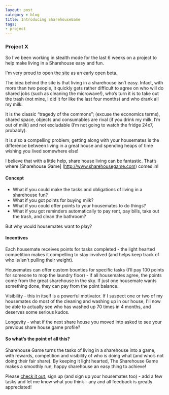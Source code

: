 ```yaml
---
layout: post
category : blog
title: Introducing SharehouseGame
tags: 
- project
---
```


### Project X

So I've been working in stealth mode for the last 6 weeks on a project
to help make living in a Sharehouse easy and fun.

I'm very proud to open [the site](http://www.sharehousegame.com) as an early open beta.

The idea behind the site is that living in a sharehouse isn’t easy.
Infact, with more than two people, it quickly gets rather difficult to agree
on who will do shared jobs (such as cleaning the microwave!), who’s turn it is to
take out the trash (not mine, I did it for like the last four months) and who drank
all my milk.

It is the classic “tragedy of the commons”; (excuse the economics terms), shared space,
objects and consumables are rival (if you drink my milk, I’m out of milk) and not excludable
(I’m not going to watch the fridge 24x7, probably).

It is also a compelling problem; getting along with your housemates is the
difference between living in a great house and spending heaps of time wishing
you lived somewhere else!

I believe that with a little help, share house living can be fantastic. That’s where [Sharehouse Game]
(http://www.sharehousegame.com) comes in!

#### Concept

* What if you could make the tasks and obligations of living in a sharehouse fun?
* What if you got points for buying milk?
* What if you could offer points to your housemates to do things?
* What if you got reminders automatically to pay rent, pay bills, take out the trash, and clean the bathroom?

But why would housemates want to play?

#### Incentives

Each housemate receives points for tasks completed - the light hearted competition makes it
compelling to stay involved (and helps keep track of who is/isn't pulling their weight).

Housemates can offer custom bounties for specific tasks (I’ll pay 100 points for someone
to mop the laundry floor) - if all housemates agree, the points come from the great sharehouse
in the sky. If just one housemate wants something done, they can pay from the point balance.

Visibility - this in itself is a powerful motivator. If I suspect one or two of my housemates do
most of the cleaning and washing up in our house, I'll now be able to actually see who has washed
 up 70 times in 4 months, and deserves some serious kudos.

Longevity - what if the next share house you moved into asked to see your previous share house game profile?

#### So what’s the point of all this?

Sharehouse Game turns the tasks of living in a sharehouse into a game,
with rewards, competition and visibility of who is doing what (and who’s not doing
their fair share). By keeping it light hearted, The Sharehouse Game makes a smoothly
 run, happy sharehouse an easy thing to achieve!

Please [check it out](http://www.sharehousegame.com), sign up
(and sign up your housemates too) - add a few tasks and let me know what
you think - any and all feedback is greatly appreciated!

